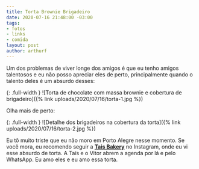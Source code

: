 ```yaml
---
title: Torta Brownie Brigadeiro
date: 2020-07-16 21:48:00 -03:00
tags:
- fotos
- links
- comida
layout: post
author: arthurf
---
```


Um dos problemas de viver longe dos amigos é que eu tenho amigos talentosos e eu não posso apreciar eles de perto, principalmente quando o talento deles é um absurdo desses:

{: .full-width }
![Torta de chocolate com massa brownie e cobertura de brigadeiro]({% link uploads/2020/07/16/torta-1.jpg %})

Olha mais de perto:

{: .full-width }
![Detalhe dos brigadeiros na cobertura da torta]({% link uploads/2020/07/16/torta-2.jpg %})

Eu tô muito triste que eu não moro em Porto Alegre nesse momento. Se você mora, eu recomendo seguir a [**Tais Bakery**](https://www.instagram.com/tais.bakery/) no Instagram, onde eu vi esse absurdo de torta. A Taís e o Vitor abrem a agenda por lá e pelo WhatsApp. Eu amo eles e eu amo essa torta.
